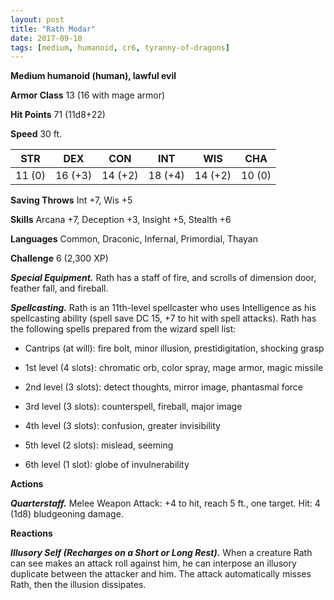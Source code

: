 ```yaml
---
layout: post
title: "Rath Modar"
date: 2017-09-10
tags: [medium, humanoid, cr6, tyranny-of-dragons]
---
```


**Medium humanoid (human), lawful evil**

**Armor Class** 13 (16 with mage armor)

**Hit Points** 71 (11d8+22)

**Speed** 30 ft.

|   STR   |   DEX   |   CON   |   INT   |   WIS   |   CHA   |
|:-----:|:-----:|:-----:|:-----:|:-----:|:-----:|
| 11 (0) | 16 (+3) | 14 (+2) | 18 (+4) | 14 (+2) | 10 (0) |

**Saving Throws** Int +7, Wis +5

**Skills** Arcana +7, Deception +3, Insight +5, Stealth +6

**Languages** Common, Draconic, Infernal, Primordial, Thayan

**Challenge** 6 (2,300 XP)

***Special Equipment.*** Rath has a staff of fire, and scrolls of dimension door, feather fall, and fireball.

***Spellcasting.*** Rath is an 11th-level spellcaster who uses Intelligence as his spellcasting ability (spell save DC 15, +7 to hit with spell attacks). Rath has the following spells prepared from the wizard spell list: 

* Cantrips (at will): fire bolt, minor illusion, prestidigitation, shocking grasp

* 1st level (4 slots): chromatic orb, color spray, mage armor, magic missile

* 2nd level (3 slots): detect thoughts, mirror image, phantasmal force

* 3rd level (3 slots): counterspell, fireball, major image

* 4th level (3 slots): confusion, greater invisibility

* 5th level (2 slots): mislead, seeming

* 6th level (1 slot): globe of invulnerability

**Actions**

***Quarterstaff.*** Melee Weapon Attack: +4 to hit, reach 5 ft., one target. Hit: 4 (1d8) bludgeoning damage.

**Reactions**

***Illusory Self (Recharges on a Short or Long Rest).*** When a creature Rath can see makes an attack roll against him, he can interpose an illusory duplicate between the attacker and him. The attack automatically misses Rath, then the illusion dissipates.

